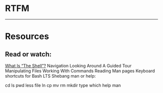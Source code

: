 # RTFM
--------------------------------------------------------------------------
# Resources
## Read or watch:
[What Is “The Shell”?](http://linuxcommand.org/lc3_lts0010.php)
Navigation
Looking Around
A Guided Tour
Manipulating Files
Working With Commands
Reading Man pages
Keyboard shortcuts for Bash
LTS
Shebang
man or help:

cd
ls
pwd
less
file
ln
cp
mv
rm
mkdir
type
which
help
man

